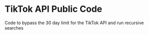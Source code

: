 # TikTok API Public Code
Code to bypass the 30 day limit for the TikTok API and run recursive searches 
